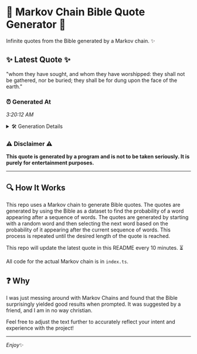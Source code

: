 # 📖 Markov Chain Bible Quote Generator 📖

Infinite quotes from the Bible generated by a Markov chain. ✨

## ✨ Latest Quote ✨
"whom they have sought, and whom they have worshipped: they shall not be gathered, nor be buried; they shall be for dung upon the face of the earth."

### ⏰ Generated At
*3:20:12 AM*

<details>
    <summary>🛠️ Generation Details</summary>
    <p>
        <strong>🌱 Seed:</strong> whom<br>
        <strong>🔄 Iterations:</strong> 27<br>
        <strong>📜 Context History:</strong><br>[ whom ]: they<br>[ whom, they ]: have<br>[ whom, they, have ]: sought,<br>[ whom, they, have, sought, ]: and<br>[ whom, they, have, sought,, and ]: whom<br>[ whom, they, have, sought,, and, whom ]: they<br>[ they, have, sought,, and, whom, they ]: have<br>[ have, sought,, and, whom, they, have ]: worshipped:<br>[ sought,, and, whom, they, have, worshipped: ]: they<br>[ and, whom, they, have, worshipped:, they ]: shall<br>[ whom, they, have, worshipped:, they, shall ]: not<br>[ they, have, worshipped:, they, shall, not ]: be<br>[ have, worshipped:, they, shall, not, be ]: gathered,<br>[ worshipped:, they, shall, not, be, gathered, ]: nor<br>[ they, shall, not, be, gathered,, nor ]: be<br>[ shall, not, be, gathered,, nor, be ]: buried;<br>[ not, be, gathered,, nor, be, buried; ]: they<br>[ be, gathered,, nor, be, buried;, they ]: shall<br>[ gathered,, nor, be, buried;, they, shall ]: be<br>[ nor, be, buried;, they, shall, be ]: for<br>[ be, buried;, they, shall, be, for ]: dung<br>[ buried;, they, shall, be, for, dung ]: upon<br>[ they, shall, be, for, dung, upon ]: the<br>[ shall, be, for, dung, upon, the ]: face<br>[ be, for, dung, upon, the, face ]: of<br>[ for, dung, upon, the, face, of ]: the<br>[ dung, upon, the, face, of, the ]: earth.<br>
    </p>
</details>

### ⚠️ Disclaimer ⚠️
**This quote is generated by a program and is not to be taken seriously. It is purely for entertainment purposes.**

---

## 🔍 How It Works

This repo uses a Markov chain to generate Bible quotes. The quotes are generated by using the Bible as a dataset to find the probability of a word appearing after a sequence of words. The quotes are generated by starting with a random word and then selecting the next word based on the probability of it appearing after the current sequence of words. This process is repeated until the desired length of the quote is reached.

This repo will update the latest quote in this README every 10 minutes. ⏳

All code for the actual Markov chain is in `index.ts`.

## ❓ Why

I was just messing around with Markov Chains and found that the Bible surprisingly yielded good results when prompted. 
It was suggested by a friend, and I am in no way christian.

Feel free to adjust the text further to accurately reflect your intent and experience with the project!

---

*Enjoy*✨
